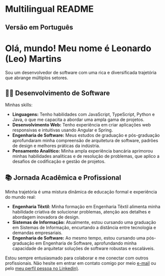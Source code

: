 # Multilingual README

## Versão em Português <a name="versao-em-portugues"></a>

# Olá, mundo! Meu nome é Leonardo (Leo) Martins

Sou um desenvolvedor de software com uma rica e diversificada trajetória que abrange múltiplos setores.

## 🧑‍💻 Desenvolvimento de Software

Minhas skills:

- **Linguagens:** Tenho habilidades com JavaScript, TypeScript, Python e Java, o que me capacita a abordar uma ampla gama de projetos.
- **Desenvolvimento Web:** Tenho experiência em criar aplicações web responsivas e intuitivas usando Angular e Spring.
- **Engenharia de Software:** Meus estudos de graduação e pós-graduação aprofundaram minha compreensão de arquitetura de software, padrões de design e melhores práticas da indústria.
- **Pensamento Analítico:** Minha ampla experiência bancária aprimorou minhas habilidades analíticas e de resolução de problemas, que aplico a desafios de codificação e gestão de projetos.

## 📚 Jornada Acadêmica e Profissional

Minha trajetória é uma mistura dinâmica de educação formal e experiência do mundo real:

- **Engenharia Têxtil:** Minha formação em Engenharia Têxtil alimenta minha habilidade criativa de solucionar problemas, atenção aos detalhes e abordagem inovadora de design.
- **Sistemas de Informação:** Atualmente, estou cursando uma graduação em Sistemas de Informação, encurtando a distância entre tecnologia e demandas empresariais.
- **Engenharia de Software:** Ao mesmo tempo, estou cursando uma pós-graduação em Engenharia de Software, aprofundando minha capacidade de arquitetar soluções de software robustas e escaláveis.

Estou sempre entusiasmado para colaborar e me conectar com outros profissionais. Não hesite em entrar em contato comigo por meio [e-mail](mailto:leonardo.f.martins@icloud.com) ou pelo [meu perfil pessoa no Linkedin)](https://www.linkedin.com/in/leonardofmartins/).




